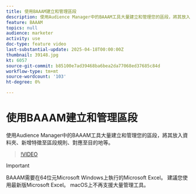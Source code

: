 ```yaml
---
title: 使用BAAAM建立和管理區段
description: 使用Audience Manager中的BAAAM工具大量建立和管理您的區段，將其放入資料夾、新增特徵至區段規則、對應至目的地等。
feature: BAAAM
topics: null
audience: marketer
activity: use
doc-type: feature video
last-substantial-update: 2025-04-18T00:00:00Z
thumbnail: 39148.jpg
kt: 6057
source-git-commit: b85100e7ad39468ba6bea2da77068ed37685c84d
workflow-type: tm+mt
source-wordcount: '103'
ht-degree: 0%

---
```



# 使用BAAAM建立和管理區段

使用Audience Manager中的BAAAM工具大量建立和管理您的區段，將其放入資料夾、新增特徵至區段規則、對應至目的地等。

>[!VIDEO](https://video.tv.adobe.com/v/39148/?quality=12&learn=on)

>[!IMPORTANT]
>
>BAAAM需要在64位元Microsoft Windows上執行的Microsoft Excel。 建議您使用最新版Microsoft Excel。 macOS上不再支援大量管理工具。
